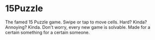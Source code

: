 15Puzzle
========

The famed 15 Puzzle game. Swipe or tap to move cells. Hard? Kinda? Annoying? Kinda. 
Don't worry, every new game is solvable. 
Made for a certain something for a certain someone.
